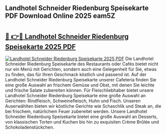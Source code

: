 ## Landhotel Schneider Riedenburg Speisekarte PDF Download Online 2025 eam5Z

# <h2><a href="http://gcbe53.nevu.top/?p=Landhotel+Schneider+Riedenburg+Speisekarte">🔗 👉🔴 Landhotel Schneider Riedenburg Speisekarte 2025 PDF</a></h2>

[![Landhotel Schneider Riedenburg Speisekarte 2025 PDF](https://i.imgur.com/dBaPXMq.png)](http://gcbe53.nevu.top/?p=Landhotel+Schneider+Riedenburg+Speisekarte)
Die Landhotel Schneider Riedenburg Speisekarte des Restaurants oder Cafés bietet nicht nur ein Menü mit Gerichten, sondern auch eine Gelegenheit für Sie, etwas zu finden, das für Ihren Geschmack köstlich und passend ist. Auf der Landhotel Schneider Riedenburg Speisekarte unserer Cafeteria finden Sie eine große Auswahl an frischem Gemüse und Obst, mit denen Sie leichte und frische Salate zubereiten können. Für Fleischliebhaber bietet unsere Landhotel Schneider Riedenburg Speisekarte eine große Auswahl an Gerichten: Rindfleisch, Schweinefleisch, Huhn und Fisch. Unseren Auserwählten bieten wir köstliche Gerichte wie Schaschlik und Steak an, die bei frischem, natürlichem Feuer zubereitet werden. Unsere Landhotel Schneider Riedenburg Speisekarte bietet eine große Auswahl an Desserts, von klassischen Torten und Kuchen bis hin zu exquisiten Crème Brûlée und Schokoladenstückchen.
